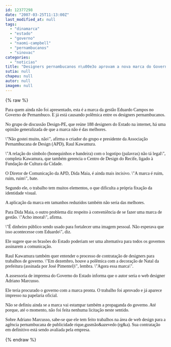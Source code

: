 ```yaml
---
id: 12377298
date: "2007-03-25T11:13:00Z"
last_modified_at: null
tags:
  - "dinamarca"
  - "estado"
  - "governo"
  - "naomi-campbell"
  - "pernambucanos"
  - "sinovac"
categories:
  - "noticias"
title: "Designers pernambucanos n\u00e3o aprovam a nova marca do Governo do Estado"
sutia: null
chapeu: null
autor: null
imagem: null
---
```

{% raw %}
<p><P><FONT face=Verdana>Para quem ainda não foi apresentado, esta é a marca da gestão Eduardo Campos no Governo de Pernambuco. E já está causando polêmica entre os designers pernambucanos.</FONT></P></p>
<p><P><FONT face=Verdana>No grupo de discussão Design-PE, que reúne 188 designers do Estado na internet, há uma opinião generalizada de que a marca não é das melhores.</FONT></P></p>
<p><P><FONT face=Verdana>\"Não gostei muito, não\", afirma o criador do grupo e presidente da Associação Pernambucana de Design (APD), Raul Kawamura. </FONT></P></p>
<p><P><FONT face=Verdana>\"A relação do símbolo (bonequinhos e bandeira) com o logotipo (palavras) não tá legal\", completa Kawamura, que também gerencia o Centro de Design do Recife, ligado à Fundação de Cultura da Cidade.</FONT></P></p>
<p><P><FONT face=Verdana>O Diretor de Comunicação da APD, Dida Maia, é ainda mais incisivo. \"A marca é ruim, ruim, ruim\", bate.</FONT></P></p>
<p><P><FONT face=Verdana>Segundo ele, o trabalho tem muitos elementos, o que dificulta a própria fixação da identidade visual. </FONT></P></p>
<p><P><FONT face=Verdana>A aplicação da marca em tamanhos reduzidos também não seria das melhores. </FONT></P></p>
<p><P><FONT face=Verdana>Para Dida Maia, o outro problema diz respeito à conveniência de se fazer uma marca de gestão. \"Acho imoral\", afirma.</FONT></P></p>
<p><P><FONT face=Verdana>\"É dinheiro público sendo usado para fortalecer uma imagem pessoal. Não esperava que isso acontecesse com Eduardo\", diz.</FONT></P></p>
<p><P><FONT face=Verdana>Ele sugere que os brasões do Estado poderiam ser uma alternativa para todos os governos assinarem a comunicação.</FONT></P></p>
<p><P><FONT face=Verdana>Raul Kawamura também quer entender o processo de contratação de designers para trabalhos de governo. \"Em dezembro, houve a polêmica com a decoração de Natal da prefeitura (assinada por José Pimentel)\", lembra. \"Agora essa marca\".</FONT></P></p>
<p><P><FONT face=Verdana>A assessoria de imprensa do Governo do Estado informa que o autor seria o web designer Adriano Marcusso. </FONT><FONT face=Verdana></FONT></P></p>
<p><P><FONT face=Verdana>Ele teria procurado o governo com a marca pronta. O trabalho foi aprovado e já aparece impresso na papelaria oficial.</FONT></P></p>
<p><P><FONT face=Verdana>Não se definiu ainda se a marca vai estampar também a propaganda do governo. Até porque, até o momento, não foi feita nenhuma licitação neste sentido.</FONT></P></p>
<p><P><FONT face=Verdana>Sobre Adriano Marcusso, sabe-se que ele tem feito trabalhos na área de web design para a agência pernambucana de publicidade rique,gusmão&amp;azevedo (rg&amp;a). Sua contratação em definitivo está sendo avaliada pela empresa.</FONT></P> </p>
{% endraw %}